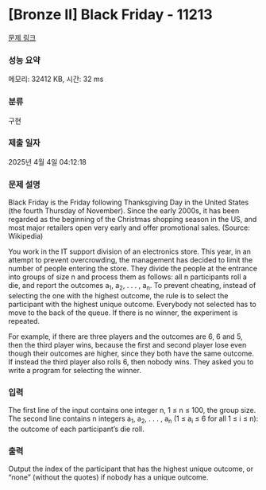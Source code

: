 # [Bronze II] Black Friday - 11213 

[문제 링크](https://www.acmicpc.net/problem/11213) 

### 성능 요약

메모리: 32412 KB, 시간: 32 ms

### 분류

구현

### 제출 일자

2025년 4월 4일 04:12:18

### 문제 설명

<p>Black Friday is the Friday following Thanksgiving Day in the United States (the fourth Thursday of November). Since the early 2000s, it has been regarded as the beginning of the Christmas shopping season in the US, and most major retailers open very early and offer promotional sales. (Source: Wikipedia)</p>

<p>You work in the IT support division of an electronics store. This year, in an attempt to prevent overcrowding, the management has decided to limit the number of people entering the store. They divide the people at the entrance into groups of size n and process them as follows: all n participants roll a die, and report the outcomes a<sub>1</sub>, a<sub>2</sub>, . . . , a<sub>n</sub>. To prevent cheating, instead of selecting the one with the highest outcome, the rule is to select the participant with the highest unique outcome. Everybody not selected has to move to the back of the queue. If there is no winner, the experiment is repeated.</p>

<p>For example, if there are three players and the outcomes are 6, 6 and 5, then the third player wins, because the first and second player lose even though their outcomes are higher, since they both have the same outcome. If instead the third player also rolls 6, then nobody wins. They asked you to write a program for selecting the winner.</p>

### 입력 

 <p>The first line of the input contains one integer n, 1 ≤ n ≤ 100, the group size. The second line contains n integers a<sub>1</sub>, a<sub>2</sub>, . . . , a<sub>n</sub> (1 ≤ a<sub>i</sub> ≤ 6 for all 1 ≤ i ≤ n): the outcome of each participant’s die roll.</p>

### 출력 

 <p>Output the index of the participant that has the highest unique outcome, or “none” (without the quotes) if nobody has a unique outcome.</p>

